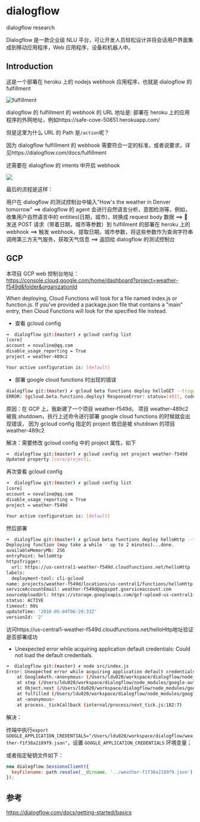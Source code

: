 # dialogflow

dialogflow research

Dialogflow 是一款企业级 NLU 平台，可让开发人员轻松设计并将会话用户界面集成到移动应用程序，Web 应用程序，设备和机器人中。

## Introduction

这是一个部署在 heroku 上的 nodejs webhook 应用程序，也就是 dialogflow 的 fulfillment

![fulfillment](https://ws2.sinaimg.cn/large/006tKfTcgy1fqzlmeah6wj31kw0tvgp7.jpg)

dialogflow 的 fulfillment 的 webhook 的 URL 地址是: 部署在 heroku 上的应用程序的外网地址，例如https://safe-cove-50851.herokuapp.com/

但是这里为什么 URL 的 Path 是`/action`呢？

因为 dialogflow fulfillment 的 webhook 需要符合一定的标准，或者说要求，详见https://dialogflow.com/docs/fulfillment

还需要在 dialogflow 的 intents 中开启 webhook

![](https://ws2.sinaimg.cn/large/006tKfTcgy1fqzl8d2ijaj31kw0tvadn.jpg)

最后的流程是这样：

用户在 dialogflow 的测试控制台中输入"How's the weather in Denver tomorrow" ==> dialogflow 的 agent 会进行自然语言分析，意图检测等，例如，收集用户自然语言中的 entities(日期，城市)，转换成 request body 数据 ==>  发送 POST 请求（带着日期，城市等参数）到 fulfillment 的部署在 heroku 上的 webhook ==> 触发 webhook，提取日期，城市参数，将这些参数作为查询字符串调用第三方天气服务，获取天气信息 ==> 返回给 dialogflow 的测试控制台

## GCP

本项目 GCP web 控制台地址： https://console.cloud.google.com/home/dashboard?project=weather-f549d&folder&organizationId

When deploying, Cloud Functions will look for a file named index.js or function.js. If you've provided a package.json file that contains a "main" entry, then Cloud Functions will look for the specified file instead.

* 查看 gcloud config

```bash
➜  dialogflow git:(master) ✗ gcloud config list
[core]
account = novaline@qq.com
disable_usage_reporting = True
project = weather-489c2

Your active configuration is: [default]
```

* 部署 google cloud functions 时出现的错误

```bash
dialogflow git:(master) ✗ gcloud beta functions deploy helloGET --trigger-http
ERROR: (gcloud.beta.functions.deploy) ResponseError: status=[403], code=[Forbidden], message=[Permission denied on resource project weather-489c2.]
```

原因：在 GCP 上，我新建了一个项目 weather-f549d， 项目 weather-489c2 被我 shutdown，执行上述命令进行部署 google cloud functions 的时候就会出现错误， 因为 gcloud config 指定的 project 依旧是被 shutdown 的项目 weather-489c2

解决：需要修改 gcloud config 中的 project 属性，如下

```bash
➜  dialogflow git:(master) ✗ gcloud config set project weather-f549d
Updated property [core/project].
```

再次查看 gcloud config

```bash
➜  dialogflow git:(master) ✗ gcloud config list
[core]
account = novaline@qq.com
disable_usage_reporting = True
project = weather-f549d

Your active configuration is: [default]
```

然后部署

```bash
➜  dialogflow git:(master) ✗ gcloud beta functions deploy helloHttp --trigger-http
Deploying function (may take a while - up to 2 minutes)...done.
availableMemoryMb: 256
entryPoint: helloHttp
httpsTrigger:
  url: https://us-central1-weather-f549d.cloudfunctions.net/helloHttp
labels:
  deployment-tool: cli-gcloud
name: projects/weather-f549d/locations/us-central1/functions/helloHttp
serviceAccountEmail: weather-f549d@appspot.gserviceaccount.com
sourceUploadUrl: https://storage.googleapis.com/gcf-upload-us-central1-9246fd29-60f1-4b91-86a3-5834db85e1b1/f1f46858-9fe8-45b6-b473-841d2da8ef97.zip?GoogleAccessId=931752480490@cloudservices.gserviceaccount.com&Expires=1525417110&Signature=PAQyzKIPWbXqCIq0Wqv70PUJCl4S4THF3C9agUZHSNOu2JRrN8TJasIQQ%2Bd2iQ7zDQT1iI%2B1%2F7fbsKno1jdy4Pw31mwEoWI964bZ4A6DyIAIFmhtY97mA%2BTdF2R9%2BZFpFPbwY8XD9T1ySCWgGLrTpE3cvegcU3tfjd5O6FZ%2FJb0QS2ir%2F75JnDBm05lhRBgXAv37mjV6HKNMqquvhOVtLtHC1MdAgU3DN1Zg6jrbIlyNjvD4%2BjizCQCj2mIUleseIkj65HqFMvkO9pvE7zPbxnEJn7s%2BU2PTHOIr86y0tgOnbkLlzDYKAOUuKYacbjssLld%2BS1fUHXfV%2FnTxZCf1Ig%3D%3D
status: ACTIVE
timeout: 60s
updateTime: '2018-05-04T06:28:33Z'
versionId: '2'
```

访问https://us-central1-weather-f549d.cloudfunctions.net/helloHttp地址验证是否部署成功

* Unexpected error while acquiring application default credentials: Could not load the default credentials.

```bash
➜  dialogflow git:(master) ✗ node src/index.js
Error: Unexpected error while acquiring application default credentials: Could not load the default credentials. Browse to https://developers.google.com/accounts/docs/application-default-credentials for more information.
    at GoogleAuth.<anonymous> (/Users/ldu020/workspace/dialogflow/node_modules/google-auth-library/build/src/auth/googleauth.js:235:31)
    at step (/Users/ldu020/workspace/dialogflow/node_modules/google-auth-library/build/src/auth/googleauth.js:47:23)
    at Object.next (/Users/ldu020/workspace/dialogflow/node_modules/google-auth-library/build/src/auth/googleauth.js:28:53)
    at fulfilled (/Users/ldu020/workspace/dialogflow/node_modules/google-auth-library/build/src/auth/googleauth.js:19:58)
    at <anonymous>
    at process._tickCallback (internal/process/next_tick.js:182:7)
```

解决：

终端中执行`export GOOGLE_APPLICATION_CREDENTIALS="/Users/ldu020/workspace/dialogflow/weather-f1f38a2189f9.json"`，设置 `GOOGLE_APPLICATION_CREDENTIALS` 环境变量；

或者指定秘钥文件如下：

```js
new dialogflow.SessionsClient({
  keyFilename: path.resolve(__dirname, '../weather-f1f38a2189f9.json')
});
```

## 参考

https://dialogflow.com/docs/getting-started/basics
